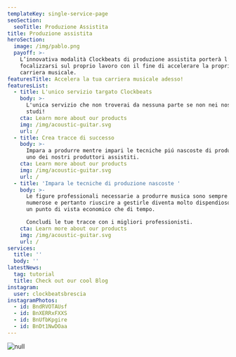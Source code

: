 ```yaml
---
templateKey: single-service-page
seoSection:
  seoTitle: Produzione Assistita
title: Produzione assistita
heroSection:
  image: /img/pablo.png
  payoff: >-
    L’innovativa modalità Clockbeats di produzione assistita porterà l’artista a
    focalizzarsi sul proprio lavoro con il fine di accelerare la propria
    carriera musicale. 
featuresTitle: Accelera la tua carriera musicale adesso!
featuresList:
  - title: L'unico servizio targato Clockbeats
    body: >-
      L'unica servizio che non troverai da nessuna parte se non nei nostri
      studi!
    cta: Learn more about our products
    img: /img/acoustic-guitar.svg
    url: /
  - title: Crea tracce di successo
    body: >-
      Impara a produrre mentre impari le tecniche piú nascoste di produzione con
      uno dei nostri produttori assistiti.
    cta: Learn more about our products
    img: /img/acoustic-guitar.svg
    url: /
  - title: 'Impara le tecniche di produzione nascoste '
    body: >-
      Le figure professionali necessarie a produrre musica sono sempre più
      numerose e pertanto riuscire a gestirle diventa molto dispendioso sia da
      un punto di vista economico che di tempo.

      Concludi le tue tracce con i migliori professionisti.
    cta: Learn more about our products
    img: /img/acoustic-guitar.svg
    url: /
services:
  title: ''
  body: ''
latestNews:
  tag: tutorial
  title: Check out our cool Blog
instagram:
  user: clockbeatsbrescia
instagramPhotos:
  - id: BndRVOTAUsf
  - id: BnXERRxFXXS
  - id: BnUfbKpgire
  - id: BnDt1NwDOaa
---
```

![null](/img/15133-squashed.jpg)
